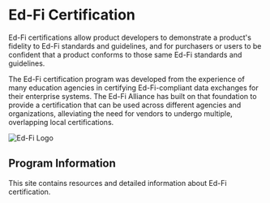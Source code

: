 # Ed-Fi Certification

Ed-Fi certifications allow product developers to demonstrate a product's
fidelity to Ed-Fi standards and guidelines, and for purchasers or users to be
confident that a product conforms to those same Ed-Fi standards and guidelines.

The Ed-Fi certification program was developed from the experience of many
education agencies in certifying Ed-Fi-compliant data exchanges for their
enterprise systems. The Ed-Fi Alliance has built on that foundation to provide a
certification that can be used across different agencies and organizations,
alleviating the need for vendors to undergo multiple, overlapping local
certifications.

![Ed-Fi Logo](/img/ed-fi-logo.webp)

## Program Information

This site contains resources and detailed information about Ed-Fi certification.
